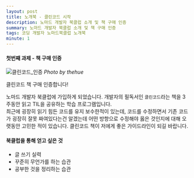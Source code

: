 ```yaml
---
layout: post
title: 노개북 - 클린코드 시작
description: 노마드 개발자 북클럽 소개 및 책 구매 인증
summary: 노마드 개발자 북클럽 소개 및 책 구매 인증
tags: 코딩 개발자 노마드북클럽 노개북
minute: 1
---
```


#### 첫번째 과제 - 책 구매 인증

![클린코드_인증](https://user-images.githubusercontent.com/45552388/164722540-7c204312-0f29-4c2c-80a4-cc9e9fd8cdf5.jpeg) _Photo by thehue_

클린코드 책 구매 인증합니다!

노마드 개발자 북클럽에 가입하게 되었습니다. 개발자의 필독서인 `클린코드`라는 책을 3주동안 읽고 TIL을 공유하는 학습 프로그램입니다.  
 최근에 굉장히 읽기 힘든 코드를 유지 보수한적이 있는데, 코드를 수정하면서 기존 코드가 굉장히 잘못 짜여있다는건 알겠는데 어떤 방향으로 수정해야 옳은 것인지에 대해 오랫동안 고민한 적이 있습니다. 클린코드 책이 저에게 좋은 가이드라인이 되길 바랍니다.

#### 북클럽을 통해 얻고 싶은 것

- 글 쓰기 실력
- 꾸준히 무언가를 하는 습관
- 공부한 것을 정리하는 습관
